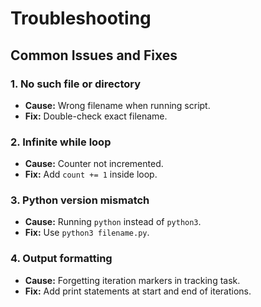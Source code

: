 # Troubleshooting

## Common Issues and Fixes

### 1. No such file or directory
- **Cause:** Wrong filename when running script.
- **Fix:** Double-check exact filename.

### 2. Infinite while loop
- **Cause:** Counter not incremented.
- **Fix:** Add `count += 1` inside loop.

### 3. Python version mismatch
- **Cause:** Running `python` instead of `python3`.
- **Fix:** Use `python3 filename.py`.

### 4. Output formatting
- **Cause:** Forgetting iteration markers in tracking task.
- **Fix:** Add print statements at start and end of iterations.
